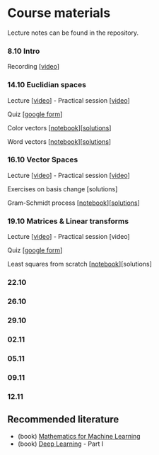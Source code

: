 # Course materials

Lecture notes can be found in the repository. 

### 8.10 Intro

Recording [[video](https://www.youtube.com/watch?v=Q8tykLHEjE4)]

### 14.10 Euclidian spaces

Lecture [[video](https://www.youtube.com/watch?v=NXWivI3etwA)] - Practical session [[video](https://www.youtube.com/watch?v=Q8tykLHEjE4)]

Quiz [[google form](https://forms.gle/uwgLicwGB42zPsbr8)]

Color vectors [[notebook](https://colab.research.google.com/drive/1zvTfZ8jE_zNIJbwJwM89dr_wpRVYEWMM?usp=sharing)][[solutions](https://colab.research.google.com/drive/1OiRR3EfKwHNxdHHRqob8FmEJwvov9oek?usp=sharing)]

Word vectors [[notebook](https://colab.research.google.com/drive/1-lpjmwYVI4_IcrXtnwtZyttMiOFg97a0?usp=sharing)][[solutions](https://colab.research.google.com/drive/1yU8vtMA4KxSVk0WH59WNhXTiwdaP7HZ-?usp=sharing)]

### 16.10 Vector Spaces

Lecture [[video](https://youtu.be/x4MCjZYALo4)] - Practical session [[video](https://youtu.be/_vfyZzqVE6M)]

Exercises on basis change [solutions]

Gram-Schmidt process [[notebook](https://colab.research.google.com/drive/19DqtURFOwWP6RykklXI1eRDu6Fhgybwu?usp=sharing)][[solutions](https://colab.research.google.com/drive/1djaKMU9ZjrA1fvMtVyVR6eEi1Smq6bW2?usp=sharing)] 

### 19.10 Matrices & Linear transforms

Lecture [[video](https://youtu.be/TE0hy3WcDK8)] - Practical session [video]

Quiz [[google form](https://forms.gle/Mw28SUSTwohWWv9d7)]

Least squares from scratch [[notebook](https://colab.research.google.com/drive/16UqY0p5h5324atAIQ3kWilF7AZTa5mbX?usp=sharing)][solutions] 

### 22.10

### 26.10

### 29.10

### 02.11

### 05.11

### 09.11

### 12.11

## Recommended literature 

- (book) [Mathematics for Machine Learning](https://mml-book.github.io/)
- (book) [Deep Learning](https://www.deeplearningbook.org/) - Part I
